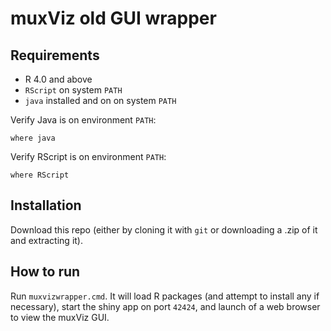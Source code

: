 # muxViz old GUI wrapper

## Requirements

* R 4.0 and above
* `RScript` on system `PATH`
* `java` installed and on on system `PATH`

Verify Java is on environment `PATH`:

    where java

Verify RScript is on environment `PATH`:

    where RScript

## Installation

Download this repo (either by cloning it with `git` or downloading a .zip of it
and extracting it).

## How to run

Run `muxvizwrapper.cmd`. It will load R packages (and attempt to install any if
necessary), start the shiny app on port `42424`, and launch of a web browser to
view the muxViz GUI.
